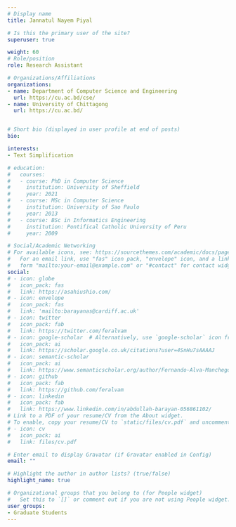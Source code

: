 ```yaml
---
# Display name
title: Jannatul Nayem Piyal

# Is this the primary user of the site?
superuser: true

weight: 60
# Role/position
role: Research Assistant

# Organizations/Affiliations
organizations:
- name: Department of Computer Science and Engineering
  url: https://cu.ac.bd/cse/
- name: University of Chittagong
  url: https://cu.ac.bd/


# Short bio (displayed in user profile at end of posts)
bio: 

interests:
- Text Simplification

# education:
#   courses:
#   - course: PhD in Computer Science
#     institution: University of Sheffield
#     year: 2021
#   - course: MSc in Computer Science
#     institution: University of Sao Paulo
#     year: 2013
#   - course: BSc in Informatics Engineering
#     institution: Pontifical Catholic University of Peru
#     year: 2009

# Social/Academic Networking
# For available icons, see: https://sourcethemes.com/academic/docs/page-builder/#icons
#   For an email link, use "fas" icon pack, "envelope" icon, and a link in the
#   form "mailto:your-email@example.com" or "#contact" for contact widget.
social:
# - icon: globe
#   icon_pack: fas
#   link: https://asahiushio.com/
# - icon: envelope
#   icon_pack: fas
#   link: 'mailto:barayanas@cardiff.ac.uk'
# - icon: twitter
#   icon_pack: fab
#   link: https://twitter.com/feralvam
# - icon: google-scholar  # Alternatively, use `google-scholar` icon from `ai` icon pack
#   icon_pack: ai
#   link: https://scholar.google.co.uk/citations?user=4SnHu7sAAAAJ
# - icon: semantic-scholar
#   icon_pack: ai
#   link: https://www.semanticscholar.org/author/Fernando-Alva-Manchego/69930782
# - icon: github
#   icon_pack: fab
#   link: https://github.com/feralvam
# - icon: linkedin
#   icon_pack: fab
#   link: https://www.linkedin.com/in/abdullah-barayan-056861102/
# Link to a PDF of your resume/CV from the About widget.
# To enable, copy your resume/CV to `static/files/cv.pdf` and uncomment the lines below.
# - icon: cv
#   icon_pack: ai
#   link: files/cv.pdf

# Enter email to display Gravatar (if Gravatar enabled in Config)
email: ""

# Highlight the author in author lists? (true/false)
highlight_name: true

# Organizational groups that you belong to (for People widget)
#   Set this to `[]` or comment out if you are not using People widget.
user_groups:
- Graduate Students
---
```

